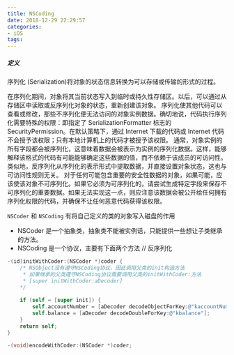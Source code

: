 ```yaml
---
title: NSCoding
date: 2018-12-29 22:29:57
categories:
- iOS
tags:
---
```


##### 定义

序列化 (Serialization)将对象的状态信息转换为可以存储或传输的形式的过程。

在序列化期间，对象将其当前状态写入到临时或持久性存储区。以后，可以通过从存储区中读取或反序列化对象的状态，重新创建该对象。
序列化使其他代码可以查看或修改，那些不序列化便无法访问的对象实例数据。确切地说，代码执行序列化需要特殊的权限：即指定了 SerializationFormatter 标志的 SecurityPermission。在默认策略下，通过 Internet 下载的代码或 Internet 代码不会授予该权限；只有本地计算机上的代码才被授予该权限。
通常，对象实例的所有字段都会被序列化，这意味着数据会被表示为实例的序列化数据。这样，能够解释该格式的代码有可能能够确定这些数据的值，而不依赖于该成员的可访问性。类似地，反序列化从序列化的表示形式中提取数据，并直接设置对象状态，这也与可访问性规则无关。
对于任何可能包含重要的安全性数据的对象，如果可能，应该使该对象不可序列化。如果它必须为可序列化的，请尝试生成特定字段来保存不可序列化的重要数据。如果无法实现这一点，则应注意该数据会被公开给任何拥有序列化权限的代码，并确保不让任何恶意代码获得该权限。


`NSCoder` 和 `NSCoding` 有将自己定义的类的对象写入磁盘的作用
- NSCoder 是一个抽象类，抽象类不能被实例话，只能提供一些想让子类继承的方法。
- NSCoding 是一个协议，主要有下面两个方法
// 反序列化
```objective-c
-(id)initWithCoder:(NSCoder *)coder {
    /* NSObject没有遵守NSCoding协议，因此调用父类的init构造方法
     * 如果继承的父类遵守NSCoding协议需要调用父类的initWithCoder:方法
     * [super initWithCoder:aDecoder]
    */
    
    if (self = [super init]) {
        self.accountNumber = [aDecoder decodeObjectForKey:@"kaccountNumber"];
        self.balance = [aDecoder decodeDoubleForKey:@"kbalance"];
    }
    return self;
}
```
```objective-c
-(void)encodeWithCoder:(NSCoder *)coder;
```
